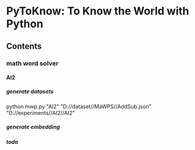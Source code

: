 # PyToKnow: To Know the World with Python

## Contents

### math word solver


#### AI2
##### generate datasets
python mwp.py "AI2" "D://dataset//MaWPS//AddSub.json" "D://experiments//AI2//AI2"

##### generate embedding

##### todo



